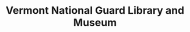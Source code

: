---
layout: repo
title: "Vermont National Guard Library and Museum"
id: 16239
permalink: repos/16239/
---